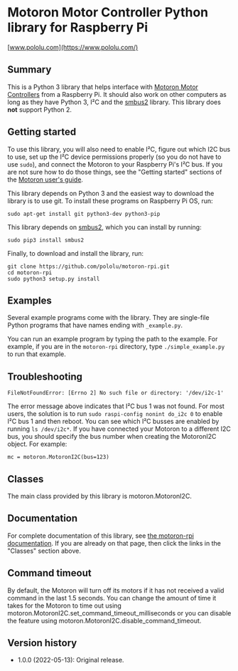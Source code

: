 # Motoron Motor Controller Python library for Raspberry Pi

[www.pololu.com](https://www.pololu.com/)

## Summary

This is a Python 3 library that helps interface with
[Motoron Motor Controllers][motoron] from a Raspberry Pi.
It should also work on other computers as long as they have Python 3, I&sup2;C
and the [smbus2] library.
This library does **not** support Python 2.

## Getting started

To use this library, you will also need to enable I&sup2;C, figure out
which I2C bus to use, set up the I&sup2;C device permissions properly
(so you do not have to use `sudo`), and connect the Motoron to your
Raspberry Pi's I&sup2;C bus.  If you are not sure how to do those things,
see the "Getting started" sections of the [Motoron user's guide][guide].

This library depends on Python 3 and the easiest way to download the library
is to use git.  To install these programs on Raspberry Pi OS, run:

    sudo apt-get install git python3-dev python3-pip

This library depends on [smbus2], which you can install by running:

    sudo pip3 install smbus2

Finally, to download and install the library, run:

    git clone https://github.com/pololu/motoron-rpi.git
    cd motoron-rpi
    sudo python3 setup.py install

## Examples

Several example programs come with the library.  They are single-file
Python programs that have names ending with `_example.py`.

You can run an example program by typing the path to the example.  For example,
if you are in the `motoron-rpi` directory, type `./simple_example.py` to run
that example.

## Troubleshooting

    FileNotFoundError: [Errno 2] No such file or directory: '/dev/i2c-1'

The error message above indicates that I&sup2;C bus 1 was not found.
For most users, the solution is to run `sudo raspi-config nonint do_i2c 0`
to enable I&sup2;C bus 1 and then reboot.
You can see which I&sup2;C busses are enabled by running `ls /dev/i2c*`.
If you have connected your Motoron to a different I2C bus, you should specify
the bus number when creating the MotoronI2C object.  For example:

    mc = motoron.MotoronI2C(bus=123)

## Classes

The main class provided by this library is motoron.MotoronI2C.

## Documentation

For complete documentation of this library, see
[the motoron-rpi documentation][doc].
If you are already on that page, then click the links in the "Classes" section
above.

## Command timeout

By default, the Motoron will turn off its motors if it has not received a valid
command in the last 1.5 seconds.  You can change the amount of time it
takes for the Motoron to time out using
motoron.MotoronI2C.set_command_timeout_milliseconds or you can disable the
feature using motoron.MotoronI2C.disable_command_timeout.

## Version history

* 1.0.0 (2022-05-13): Original release.

[doc]: https://pololu.github.io/motoron-rpi/
[guide]: https://www.pololu.com/docs/0J84
[smbus2]: https://pypi.org/project/smbus2/
[motoron]: https://pololu.com/motoron
